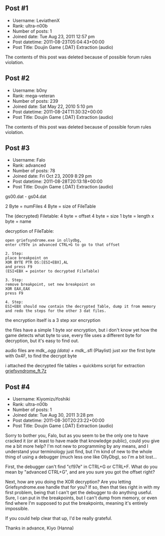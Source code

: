 ## Post #1
- Username: LeviathenX
- Rank: ultra-n00b
- Number of posts: 1
- Joined date: Tue Aug 23, 2011 12:57 pm
- Post datetime: 2011-08-23T05:04:43+00:00
- Post Title: Doujin Game (.DAT) Extraction (audio)

The contents of this post was deleted because of possible forum rules violation.
## Post #2
- Username: b0ny
- Rank: mega-veteran
- Number of posts: 239
- Joined date: Sat May 22, 2010 5:10 pm
- Post datetime: 2011-08-24T11:30:32+00:00
- Post Title: Doujin Game (.DAT) Extraction (audio)

The contents of this post was deleted because of possible forum rules violation.
## Post #3
- Username: Falo
- Rank: advanced
- Number of posts: 78
- Joined date: Fri Oct 23, 2009 8:29 pm
- Post datetime: 2011-08-28T20:13:18+00:00
- Post Title: Doujin Game (.DAT) Extraction (audio)

gs00.dat - gs04.dat

2 Byte = numFiles
4 Byte = size of FileTable

The (decrypted) Filetable: 
4 byte = offset
4 byte = size
1 byte = length
x byte = name

decryption of FileTable:

```
open griefsyndrome.exe in ollydbg,
enter cf97e in advanced CTRL+G to go to that offset

2. Step: 
place breakpoint on
XOR BYTE PTR DS:[ESI+EBX],AL
and press F9
(ESI+EBX = pointer to decrypted FileTable)

3. Step: 
remove breakpoint, set new breakpoint on
XOR EAX,EAX
press F9

4. Step:
ESI+EBX should now contain the decrypted Table, dump it from memory
and redo the steps for the other 3 dat files.
```


the encryption itself is a 3 step xor encryption

the files have a simple 1 byte xor encryption, but i don't know yet how the game detects what byte to use, 
every file uses a different byte for decryption, but it's easy to find out.

audio files are mdk_*.ogg (data) + mdk_*.sfl (Playlist)
just xor the first byte with 0x4F, to find the decrypt byte

i attached the decrypted file tables + quickbms script for extraction
[griefsyndrome_ft.7z](https://xentaxbackup.github.io/file/4671_griefsyndrome_ft.7z)
## Post #4
- Username: KiyomizuYoshiki
- Rank: ultra-n00b
- Number of posts: 1
- Joined date: Tue Aug 30, 2011 3:28 pm
- Post datetime: 2011-08-30T20:23:22+00:00
- Post Title: Doujin Game (.DAT) Extraction (audio)

Sorry to bother you, Falo, but as you seem to be the only one to have cracked it (or at least to have made that knowledge public), could you give me a bit more help?  I'm not new to programming by any means, and I understand your terminology just find, but I'm kind of new to the whole thing of using a debugger (much less one like OllyDbg), so I'm a bit lost...

First, the debugger can't find "cf97e" in CTRL+G or CTRL+F.  What do you mean by "advanced CTRL+G", and are you sure you got the offset right?

Next, how are you doing the XOR decryption?  Are you letting Griefsyndrome.exe handle that for you?  If so, then that ties right in with my first problem, being that I can't get the debugger to do anything useful.  Sure, I can put in the breakpoints, but I can't dump from memory, or even find where I'm supposed to put the breakpoints, meaning it's entirely impossible.

If you could help clear that up, I'd be really grateful.

Thanks in advance,
Kiyo (Hanna)
